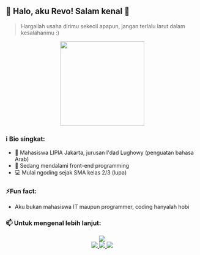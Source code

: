 
## 🚀 Halo, aku Revo! Salam kenal 👋
> Hargailah usaha dirimu sekecil apapun, jangan terlalu larut dalam kesalahanmu :)

<p align="center">
  <img width="220" src="https://media.tenor.com/s1PTNnkaSQsAAAAj/js-java-script.gif" />
</p>

### ℹ️ Bio singkat:
- 🔭 Mahasiswa LIPIA Jakarta, jurusan I'dad Lughowy (penguatan bahasa Arab)
- 🌱 Sedang mendalami front-end programming
- 💻 Mulai ngoding sejak SMA kelas 2/3 (lupa)

### ⚡Fun fact: 
- Aku bukan mahasiswa IT maupun programmer, coding hanyalah hobi

### 📫 Untuk mengenal lebih lanjut:
<p align="center">
  <a href="https://revo-lusi.github.io/"><img src="https://img.shields.io/badge/my_portfolio-000?style=for-the-badge&logo=ko-fi&logoColor=white" /><br><a href="https://facebook.com/revo.lusi0"><img src="https://img.shields.io/badge/Facebook-0866FF?style=for-the-badge&logo=facebook" /> <a href="https://instagram.com/revo.lusi0"><img src="https://img.shields.io/badge/Instagram-FF0069?style=for-the-badge&logo=instagram" /> <a href="https://t.me/revo_lusi_bot"><img src="https://img.shields.io/badge/Telegram-EEE?style=for-the-badge&logo=telegram" />
</p>
